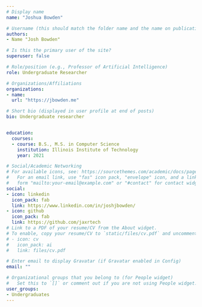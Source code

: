 ```yaml
---
# Display name
name: "Joshua Bowden"

# Username (this should match the folder name and the name on publications)
authors:
- Name "Josh Bowden"

# Is this the primary user of the site?
superuser: false

# Role/position (e.g., Professor of Artificial Intelligence)
role: Undergraduate Researcher

# Organizations/Affiliations
organizations:
- name: 
  url: "https://jbowden.me"

# Short bio (displayed in user profile at end of posts)
bio: Undergraduate researcher


education:
  courses:
  - course: B.S., M.S. in Computer Science
    institution: Illinois Institute of Technology
    year: 2021

# Social/Academic Networking
# For available icons, see: https://sourcethemes.com/academic/docs/page-builder/#icons
#   For an email link, use "fas" icon pack, "envelope" icon, and a link in the
#   form "mailto:your-email@example.com" or "#contact" for contact widget.
social:
- icon: linkedin
  icon_pack: fab
  link: https://www.linkedin.com/in/joshjbowden/
- icon: github
  icon_pack: fab
  link: https://github.com/jaxrtech
# Link to a PDF of your resume/CV from the About widget.
# To enable, copy your resume/CV to `static/files/cv.pdf` and uncomment the lines below.
# - icon: cv
#   icon_pack: ai
#   link: files/cv.pdf

# Enter email to display Gravatar (if Gravatar enabled in Config)
email: ""

# Organizational groups that you belong to (for People widget)
#   Set this to `[]` or comment out if you are not using People widget.
user_groups:
- Undergraduates
---
```

